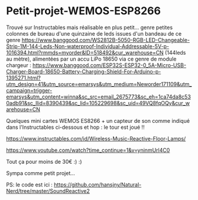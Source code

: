 # Petit-projet-WEMOS-ESP8266
Trouvé sur Instructables mais réalisable en plus petit... genre petites colonnes de bureau d'une quinzaine de leds issues d'un bandeau de ce genre https://www.banggood.com/WS2812B-5050-RGB-LED-Changeable-Strip-1M-144-Leds-Non-waterproof-Individual-Addressable-5V-p-1016394.html?rmmds=myorder&ID=518492&cur_warehouse=CN (144leds au mètre), alimentées par un accu LiPo 18650 via ce genre de module chargeur : https://www.banggood.com/ESP32S-ESP32-0_5A-Micro-USB-Charger-Board-18650-Battery-Charging-Shield-For-Arduino-p-1395271.html?utm_design=41&utm_source=emarsys&utm_medium=Neworder171109&utm_campaign=trigger-emarsys&utm_content=winna&sc_src=email_2675773&sc_eh=1ca74da8c530adb91&sc_llid=8390439&sc_lid=105229698&sc_uid=49VQ8fqOQy&cur_warehouse=CN

Quelques mini cartes WEMOS ES8266 + un capteur de son comme indiqué dans l'Instructables ci-dessous et hop : le tour est joué !!

https://www.instructables.com/id/Wireless-Music-Reactive-Floor-Lamps/

https://www.youtube.com/watch?time_continue=1&v=yninmUrl4C0

Tout ça pour moins de 30€ :) :)

Sympa comme petit projet...

PS: le code est ici : https://github.com/hansjny/Natural-Nerd/tree/master/SoundReactive2
